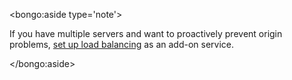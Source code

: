<bongo:aside type='note'>

If you have multiple servers and want to proactively prevent origin problems, <a href="https://developers.cloudflare.com/load-balancing/about">set up load balancing</a> as an add-on service.

</bongo:aside>
